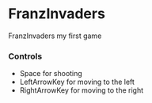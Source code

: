 # FranzInvaders
FranzInvaders my first game

### Controls

- Space for shooting
- LeftArrowKey for moving to the left
- RightArrowKey for moving to the right

